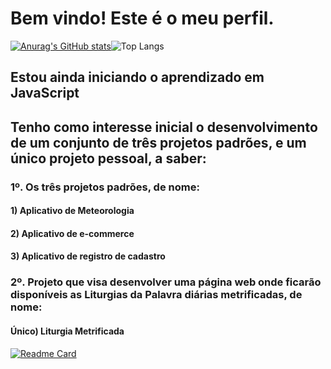 # Bem vindo! Este é o meu perfil.
[![Anurag's GitHub stats](https://github-readme-stats.vercel.app/api?username=rgnc25)](https://github.com/anuraghazra/github-readme-stats)![Top Langs](https://github-readme-stats.vercel.app/api/top-langs/?username=rgnc25)
## Estou ainda iniciando o aprendizado em JavaScript
## Tenho como interesse inicial o desenvolvimento de um conjunto de três projetos padrões, e um único projeto pessoal, a saber:

### 1º. Os três projetos padrões, de nome:
  #### 1) Aplicativo de Meteorologia
  #### 2) Aplicativo de e-commerce
  #### 3) Aplicativo de registro de cadastro

### 2º. Projeto que visa desenvolver uma página web onde ficarão disponíveis as Liturgias da Palavra diárias metrificadas, de nome:
  #### Único) Liturgia Metrificada

[![Readme Card](httpsgithub-readme-stats.vercel.appapipinusername=rgnc25&repo=variavel&theme=dark)](httpsgithub.comanuraghazragithub-readme-stats)
